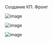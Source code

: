 Создание КП. Фронт

![image](https://user-images.githubusercontent.com/24390296/157312030-8443e676-8e5c-44c3-b7dd-a189745c15f2.png)

![image](https://user-images.githubusercontent.com/24390296/157312108-7261080b-8e59-4d16-a697-a123a9741df3.png)

![image](https://user-images.githubusercontent.com/24390296/157312140-62744026-9619-4eb1-b5c7-e7008570ca67.png)


